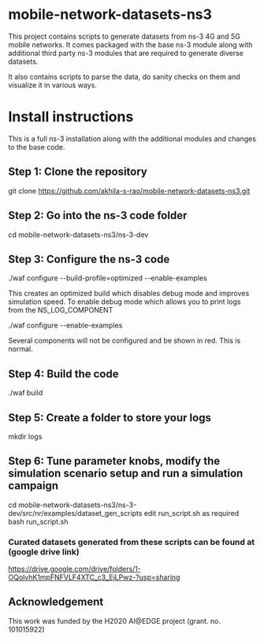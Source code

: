 # mobile-network-datasets-ns3
This project contains scripts to generate datasets from ns-3 4G and 5G mobile networks. It comes packaged with the base ns-3 module along with additional third party ns-3 modules that are required to generate diverse datasets. 

It also contains scripts to parse the data, do sanity checks on them and visualize it in various ways.  

# Install instructions
This is a full ns-3 installation along with the additional modules and changes to the base code. 

## Step 1: Clone the repository 
git clone https://github.com/akhila-s-rao/mobile-network-datasets-ns3.git

## Step 2: Go into the ns-3 code folder 
cd mobile-network-datasets-ns3/ns-3-dev 

## Step 3: Configure the ns-3 code
./waf configure --build-profile=optimized --enable-examples 

This creates an optimized build which disables debug mode and improves simulation speed.
To enable debug mode which allows you to print logs from the NS_LOG_COMPONENT 

./waf configure --enable-examples

Several components will not be configured and be shown in red. This is normal. 

## Step 4: Build the code
./waf build

## Step 5: Create a folder to store your logs
mkdir logs
 
## Step 6: Tune parameter knobs, modify the simulation scenario setup and run a simulation campaign   
cd mobile-network-datasets-ns3/ns-3-dev/src/nr/examples/dataset_gen_scripts 
edit run_script.sh as required
bash run_script.sh 

### Curated datasets generated from these scripts can be found at (google drive link)
https://drive.google.com/drive/folders/1-OQolvhK1mpFNFVLF4XTC_c3_EjLPwz-?usp=sharing


## Acknowledgement
This work was funded by the H2020 AI@EDGE project (grant. no. 101015922)

